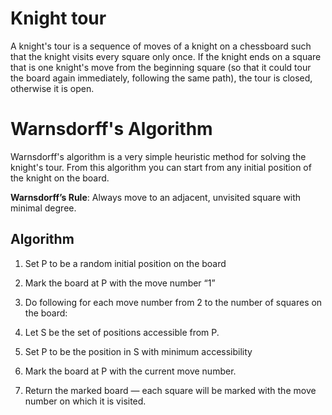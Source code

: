 # Knight tour
A knight's tour is a sequence of moves of a knight on a chessboard such that the knight visits every square only once. If the knight ends on a square that is one knight's move from the beginning square (so that it could tour the board again immediately, following the same path), the tour is closed, otherwise it is open.

# Warnsdorff's Algorithm

Warnsdorff's algorithm is a very simple heuristic method for solving the knight's tour.
From this algorithm you can start from any initial position of the knight on the board.

**Warnsdorff’s Rule**: Always move to an adjacent, unvisited square with minimal degree.


## Algorithm



1. Set P to be a random initial position on the board

2.  Mark the board at P with the move number “1”

3. Do following for each move number from 2 to the number of squares on the board:

4. Let S be the set of positions accessible from P.

5. Set P to be the position in S with minimum accessibility

6. Mark the board at P with the current move number.

7. Return the marked board — each square will be marked with the move number on which it is visited.
